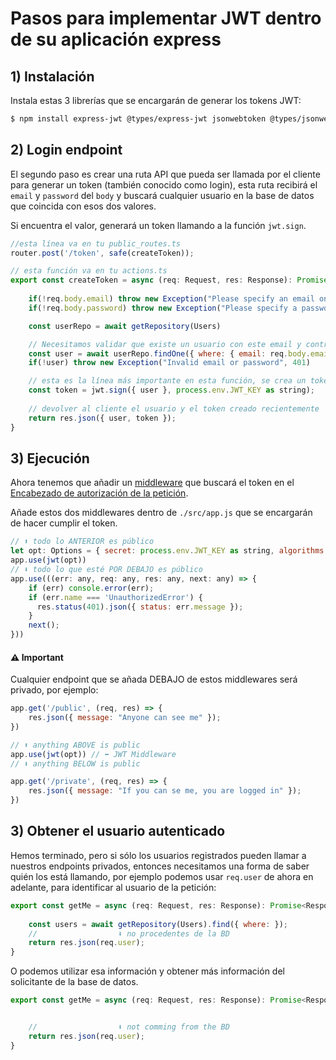# Pasos para implementar JWT dentro de su aplicación express

## 1) Instalación

Instala estas 3 librerías que se encargarán de generar los tokens JWT:

```bash
$ npm install express-jwt @types/express-jwt jsonwebtoken @types/jsonwebtoken --save
```

## 2) Login endpoint

El segundo paso es crear una ruta API que pueda ser llamada por el cliente para generar un token (también conocido como login), esta ruta recibirá el `email` y `password` del `body` y buscará cualquier usuario en la base de datos que coincida con esos dos valores. 

Si encuentra el valor, generará un token llamando a la función `jwt.sign`.

```js
//esta línea va en tu public_routes.ts
router.post('/token', safe(createToken));

// esta función va en tu actions.ts
export const createToken = async (req: Request, res: Response): Promise<Response> =>{
		
	if(!req.body.email) throw new Exception("Please specify an email on your request body", 400)
	if(!req.body.password) throw new Exception("Please specify a password on your request body", 400)

	const userRepo = await getRepository(Users)

	// Necesitamos validar que existe un usuario con este email y contraseña en la BD
	const user = await userRepo.findOne({ where: { email: req.body.email, password: req.body.password }})
	if(!user) throw new Exception("Invalid email or password", 401)

	// esta es la línea más importante en esta función, se crea un token JWT
	const token = jwt.sign({ user }, process.env.JWT_KEY as string);
	
	// devolver al cliente el usuario y el token creado recientemente
	return res.json({ user, token });
}
```

## 3) Ejecución

Ahora tenemos que añadir un [middleware](https://developer.okta.com/blog/2018/09/13/build-and-understand-express-middleware-through-examples) que buscará el token en el [Encabezado de autorización de la petición](https://blog.restcase.com/restful-api-authentication-basics/).

Añade estos dos middlewares dentro de `./src/app.js` que se encargarán de hacer cumplir el token.

```js
// ⬆ todo lo ANTERIOR es público
let opt: Options = { secret: process.env.JWT_KEY as string, algorithms: ["HS256"] }
app.use(jwt(opt))
// ⬇ todo lo que esté POR DEBAJO es público
app.use(((err: any, req: any, res: any, next: any) => {
	if (err) console.error(err);
	if (err.name === 'UnauthorizedError') {
	  res.status(401).json({ status: err.message });
	}
	next();
}))
```

#### ⚠️ Important

Cualquier endpoint que se añada DEBAJO de estos middlewares será privado, por ejemplo:

```js
app.get('/public', (req, res) => {
	res.json({ message: "Anyone can see me" }); 
})

// ⬆ anything ABOVE is public
app.use(jwt(opt)) // ⬅ JWT Middleware
// ⬇ anything BELOW is public

app.get('/private', (req, res) => {
	res.json({ message: "If you can se me, you are logged in" }); 
})
```

## 3) Obtener el usuario autenticado

Hemos terminado, pero si sólo los usuarios registrados pueden llamar a nuestros endpoints privados, entonces necesitamos una forma de saber quién los está llamando, por ejemplo podemos usar `req.user` de ahora en adelante, para identificar al usuario de la petición:

```js
export const getMe = async (req: Request, res: Response): Promise<Response> =>{
	
	const users = await getRepository(Users).find({ where: });
	//                  ⬇ no procedentes de la BD
	return res.json(req.user);
}
```

O podemos utilizar esa información y obtener más información del solicitante de la base de datos.
```js
export const getMe = async (req: Request, res: Response): Promise<Response> =>{


	//                  ⬇ not comming from the BD
	return res.json(req.user);
}
```